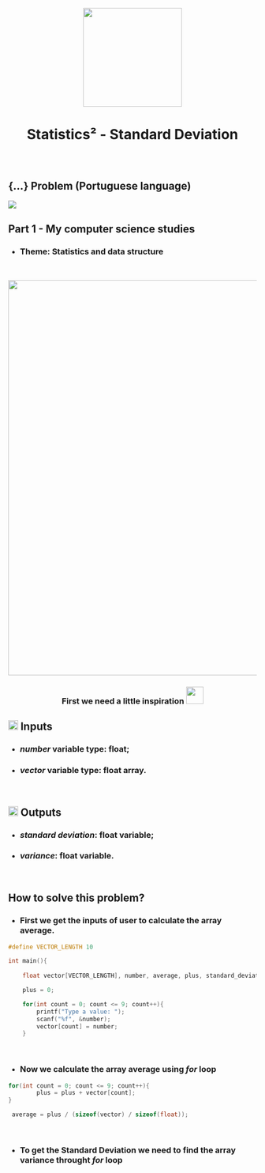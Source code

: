 
<p align="center">
  <img src="https://i.pinimg.com/originals/7d/9b/1d/7d9b1d662b28cd365b33a01a3d0288e1.gif" width=200 />
</p>
  
# <p align="center"> Statistics² - Standard Deviation </p>

<br>

## {...} Problem (Portuguese language)
<img src="https://user-images.githubusercontent.com/59677362/121275985-2ec84280-c8a4-11eb-9581-31a835b1c816.png" />

<p align="left"> 
  <h2>Part 1 - My computer science studies</h2>
</p>

* ### Theme: Statistics and data structure

<br>

<p align="center">
  <img src="https://th.bing.com/th/id/OIP.NLfZDZdeXO2HbxJhPLyB5wHaE8?pid=ImgDet&w=1400&h=934&rs=1" width=800 />
</p>

### <p align="center">First we need a little inspiration <img src="https://th.bing.com/th/id/OIP.t59uauM4ayv0wM92PEVI2gHaHa?w=205&h=205&c=7&o=5&pid=1.7" width=35 /> </p>

## <img src="https://cdn2.iconfinder.com/data/icons/material-line/1024/exit-512.png" width=20 /> Inputs

* ### _number_ variable type: float;
* ### _vector_ variable type: float array.

<br>

## <img src="https://th.bing.com/th/id/OIP.kDv_Lx41hEfjb4i7Cq4VcgHaHa?w=195&h=195&c=7&o=5&pid=1.7" width=20 /> Outputs

* ### _standard deviation_: float variable;
* ### _variance_: float variable.

<br>

## How to solve this problem? 

* ### First we get the inputs of user to calculate the array average.

```C
#define VECTOR_LENGTH 10

int main(){
    
    float vector[VECTOR_LENGTH], number, average, plus, standard_deviation, variance;

    plus = 0;

    for(int count = 0; count <= 9; count++){
        printf("Type a value: ");
        scanf("%f", &number);
        vector[count] = number;
    }
```

<br>

* ### Now we calculate the array average using _for_ loop

```C
for(int count = 0; count <= 9; count++){
        plus = plus + vector[count];
}

 average = plus / (sizeof(vector) / sizeof(float));
```

<br>

* ### To get the Standard Deviation we need to find the array variance throught _for_ loop 

